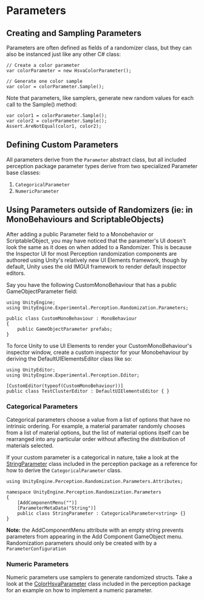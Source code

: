 # Parameters

## Creating and Sampling Parameters

Parameters are often defined as fields of a randomizer class, but they can also be instanced just like any other C# class:
```
// Create a color parameter
var colorParameter = new HsvaColorParameter();

// Generate one color sample
var color = colorParameter.Sample();
```

Note that parameters, like samplers, generate new random values for each call to the Sample() method:
```
var color1 = colorParameter.Sample();
var color2 = colorParameter.Sample();
Assert.AreNotEqual(color1, color2);
```

## Defining Custom Parameters

All parameters derive from the `Parameter` abstract class, but all included perception package parameter types derive from two specialized Parameter base classes:
1. `CategoricalParameter`
2. `NumericParameter`

## Using Parameters outside of Randomizers (ie: in MonoBehaviours and ScriptableObjects)

After adding a public Parameter field to a Monobehavior or ScriptableObject, you may have noticed that the parameter's UI doesn't look the same as it does on when added to a Randomizer. This is because the Inspector UI for most Perception randomization components are authored using Unity's relatively new UI Elements framework, though by default, Unity uses the old IMGUI framework to render default inspector editors.

Say you have the following CustomMonoBehaviour that has a public GameObjectParameter field:
```
using UnityEngine;
using UnityEngine.Experimental.Perception.Randomization.Parameters;

public class CustomMonoBehaviour : MonoBehaviour
{
    public GameObjectParameter prefabs;
}
```

To force Unity to use UI Elements to render your CustomMonoBehaviour's inspector window, create a custom inspector for your Monobehaviour by deriving the DefaultUIElementsEditor class like so:

```
using UnityEditor;
using UnityEngine.Experimental.Perception.Editor;

[CustomEditor(typeof(CustomMonoBehaviour))]
public class TestClusterEditor : DefaultUIElementsEditor { }
``` 

### Categorical Parameters

Categorical parameters choose a value from a list of options that have no intrinsic ordering. For example, a material paramater randomly chooses from a list of material options, but the list of material options itself can be rearranged into any particular order without affecting the distribution of materials selected.

If your custom parameter is a categorical in nature, take a look at the [StringParameter]() class included in the perception package as a reference for how to derive the `CategoricalParameter` class.
```
using UnityEngine.Perception.Randomization.Parameters.Attributes;

namespace UnityEngine.Perception.Randomization.Parameters
{
    [AddComponentMenu("")]
    [ParameterMetaData("String")]
    public class StringParameter : CategoricalParameter<string> {}
}
```

**Note:** the AddComponentMenu attribute with an empty string prevents parameters from appearing in the Add Component GameObject menu. Randomization parameters should only be created with by a `ParameterConfiguration`

### Numeric Parameters

Numeric parameters use samplers to generate randomized structs. Take a look at the [ColorHsvaParameter]() class included in the perception package for an example on how to implement a numeric parameter.

